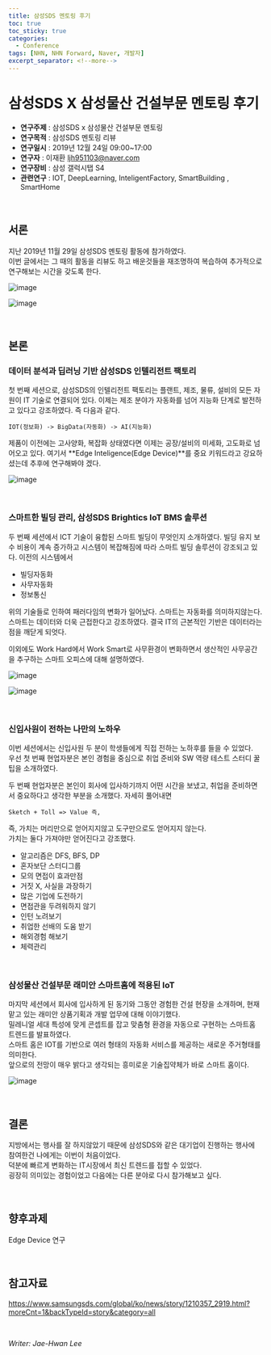 ```yaml
---
title: 삼성SDS 멘토링 후기
toc: true
toc_sticky: true
categories:
  - Conference
tags: [NHN, NHN Forward, Naver, 개발자]
excerpt_separator: <!--more-->
---
```


#  삼성SDS X 삼성물산 건설부문 멘토링 후기
<!--more-->

* **연구주제** : 삼성SDS x 삼성물산 건설부문 멘토링
* **연구목적** : 삼성SDS 멘토링 리뷰
* **연구일시** : 2019년 12월 24일 09:00~17:00
* **연구자** : 이재환 <ljh951103@naver.com>
* **연구장비** : 삼성 갤럭시탭 S4
* **관련연구** : IOT, DeepLearning, InteligentFactory, SmartBuilding , SmartHome

&nbsp;

## 서론
지난 2019년 11월 29일 삼성SDS 멘토링 활동에 참가하였다.  
이번 글에서는 그 때의 활동을 리뷰도 하고 배운것들을 재조명하여 복습하여 추가적으로 연구해보는 시간을 갖도록 한다.

![image](https://user-images.githubusercontent.com/57826388/72158393-77ed3c00-33fd-11ea-909b-0921e1c10ba3.png)

![image](https://user-images.githubusercontent.com/57826388/72158427-90f5ed00-33fd-11ea-8a37-293df3cd922f.png)

&nbsp;

## 본론

### 데이터 분석과 딥러닝 기반 삼성SDS 인텔리전트 팩토리

첫 번째 세션으로, 삼성SDS의 인텔리전트 팩토리는 플랜트, 제조, 물류, 설비의 모든 자원이 IT 기술로 연결되어 있다. 이제는 제조 분야가 자동화를 넘어 지능화 단계로 발전하고 있다고 강조하였다. 즉 다음과 같다.

    IOT(정보화) -> BigData(자동화) -> AI(지능화)

제품이 이전에는 고사양화, 복잡화 상태였다면 이제는 공장/설비의 미세화, 고도화로 넘어오고 있다. 여기서 **Edge Inteligence(Edge Device)**를 중요 키워드라고 강요하셨는데 추후에 연구해봐야 겠다.

![image](https://user-images.githubusercontent.com/57826388/72158802-67899100-33fe-11ea-8e7f-b4230c3d5ccb.png)

&nbsp;

### 스마트한 빌딩 관리, 삼성SDS Brightics IoT BMS 솔루션

두 번째 세션에서 ICT 기술이 융합된 스마트 빌딩이 무엇인지 소개하였다. 빌딩 유지 보수 비용이 계속 증가하고 시스템이 복잡해짐에 따라 스마트 빌딩 솔루션이 강조되고 있다. 이전의 시스템에서 

- 빌딩자동화
- 사무자동화
- 정보통신

위의 기술들로 인하여 패러다임의 변화가 일어났다. 스마트는 자동화를 의미하지않는다. 스마트는 데이터와 더욱 근접한다고 강조하였다. 결국 IT의 근본적인 기반은 데이터라는 점을 깨닫게 되엇다.

이외에도 Work Hard에서 Work Smart로 사무환경이 변화하면서 생산적인 사무공간을 추구하는 스마트 오피스에 대해 설명하였다.

![image](https://user-images.githubusercontent.com/57826388/72159109-07471f00-33ff-11ea-9dfe-5814f7c2e3ed.png)  

![image](https://user-images.githubusercontent.com/57826388/72159145-19c15880-33ff-11ea-9f41-0933c200a5d3.png)

&nbsp;

### 신입사원이 전하는 나만의 노하우
이번 세션에서는 신입사원 두 분이 학생들에게 직접 전하는 노하후를 들을 수 있었다.  
우선 첫 번째 현업자분은 본인 경험을 중심으로 취업 준비와 SW 역량 테스트 스터디 꿀팁을 소개하였다.  

두 번째 현업자분은 본인이 회사에 입사하기까지 어떤 시간을 보냈고, 취업을 준비하면서 중요하다고 생각한 부분을 소개했다. 자세히 풀어내면

    Sketch + Toll => Value 즉, 
    
즉, 가치는 머리만으로 얻어지지않고 도구만으로도 얻어지지 않는다.  
가치는 둘다 가져야만 얻어진다고 강조했다.

- 알고리즘은 DFS, BFS, DP
- 혼자보단 스터디그룹
- 모의 면접이 효과만점
- 거짓 X, 사실을 과장하기
- 많은 기업에 도전하기
- 면접관을 두려워하지 않기
- 인턴 노려보기
- 취업한 선배의 도움 받기
- 해외경험 해보기
- 체력관리

&nbsp;

### 삼성물산 건설부문 래미안 스마트홈에 적용된 IoT
마지막 세션에서 회사에 입사하게 된 동기와 그동안 경험한 건설 현장을 소개하며, 현재 맡고 있는 래미안 상품기획과 개발 업무에 대해 이야기했다.  
밀레니얼 세대 특성에 맞게 콘셉트를 잡고 맞춤형 환경을 자동으로 구현하는 스마트홈 트렌드를 발표하였다.  
스마트 홈은 IOT를 기반으로 여러 형태의 자동화 서비스를 제공하는 새로운 주거형태를 의미한다.  
앞으로의 전망이 매우 밝다고 생각되는 흥미로운 기술집약체가 바로 스마트 홈이다.

![image](https://user-images.githubusercontent.com/57826388/72160031-fe574d00-3400-11ea-89fb-51a8ea378deb.png)

&nbsp;

## 결론

지방에서는 행사를 잘 하지않았기 때문에 삼성SDS와 같은 대기업이 진행하는 행사에 참여한건 나에게는 이번이 처음이었다.  
덕분에 빠르게 변화하는 IT시장에서 최신 트렌드를 접할 수 있었다.  
굉장히 의미있는 경험이었고 다음에는 다른 분야로 다시 참가해보고 싶다.

&nbsp;

## 향후과제

Edge Device 연구

&nbsp;

## 참고자료

<https://www.samsungsds.com/global/ko/news/story/1210357_2919.html?moreCnt=1&backTypeId=story&category=all>

&nbsp;

*Writer: Jae-Hwan Lee*
